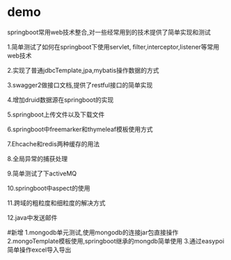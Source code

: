 # demo
springboot常用web技术整合,对一些经常用到的技术提供了简单实现和测试

1.简单测试了如何在springboot下使用servlet, filter,interceptor,listener等常用web技术

2.实现了普通jdbcTemplate,jpa,mybatis操作数据的方式

3.swagger2做接口文档,提供了restful接口的简单实现

4.增加druid数据源在springboot的实现

5.springboot上传文件以及下载文件

6.springboot中freemarker和thymeleaf模板使用方式

7.Ehcache和redis两种缓存的用法

8.全局异常的捕获处理

9.简单测试了下activeMQ

10.springboot中aspect的使用

11.跨域的粗粒度和细粒度的解决方式

12.java中发送邮件

#新增
1.mongodb单元测试,使用mongodb的连接jar包直接操作
2.mongoTemplate模板使用,springboot继承的mongdb简单使用
3.通过easypoi简单操作excel导入导出
